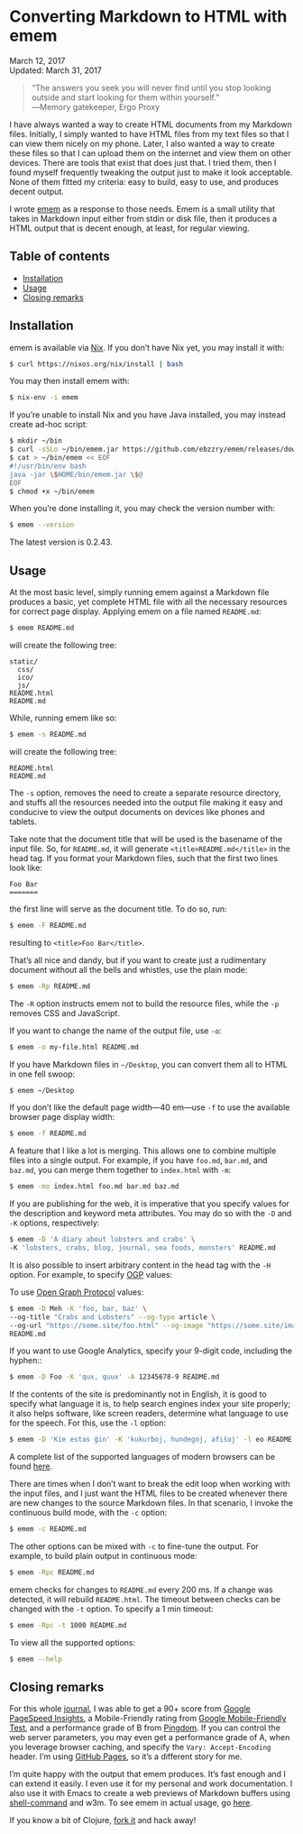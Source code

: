 Converting Markdown to HTML with emem
=====================================

<div class="center">March 12, 2017</div>
<div class="center">Updated: March 31, 2017</div>

>“The answers you seek you will never find until you stop looking outside and start looking for them
>within yourself.”<br>
>―Memory gatekeeper, Ergo Proxy

I have always wanted a way to create HTML documents from my Markdown files. Initially, I simply
wanted to have HTML files from my text files so that I can view them nicely on my phone. Later, I
also wanted a way to create these files so that I can upload them on the internet and view them on
other devices. There are tools that exist that does just that. I tried them, then I found myself
frequently tweaking the output just to make it look acceptable. None of them fitted my criteria:
easy to build, easy to use, and produces decent output.

I wrote [emem](https://github.com/ebzzry/emem) as a response to those needs. Emem is a small utility
that takes in Markdown input either from stdin or disk file, then it produces a HTML output that is
decent enough, at least, for regular viewing.


Table of contents
-----------------

- [Installation](#installation)
- [Usage](#usage)
- [Closing remarks](#closing)


<a name="installation"></a> Installation
----------------------------------------

emem is available via [Nix](https://nixos.org/nix/). If you don’t have Nix yet, you may install it
with:

```bash
$ curl https://nixos.org/nix/install | bash
```

You may then install emem with:

```bash
$ nix-env -i emem
```

If you’re unable to install Nix and you have Java installed, you may instead create ad-hoc script:

```bash
$ mkdir ~/bin
$ curl -sSLo ~/bin/emem.jar https://github.com/ebzzry/emem/releases/download/v0.2.48/emem.jar
$ cat > ~/bin/emem << EOF
#!/usr/bin/env bash
java -jar \$HOME/bin/emem.jar \$@
EOF
$ chmod +x ~/bin/emem
```

When you’re done installing it, you may check the version number with:

```bash
$ emem --version
```

The latest version is 0.2.43.


<a name="usage"></a> Usage
--------------------------

At the most basic level, simply running emem against a Markdown file produces a basic, yet complete
HTML file with all the necessary resources for correct page display. Applying emem on a file named
`README.md`:

```bash
$ emem README.md
```

will create the following tree:

```
static/
  css/
  ico/
  js/
README.html
README.md
```

While, running emem like so:

```bash
$ emem -s README.md
```

will create the following tree:

```
README.html
README.md
```

The `-s` option, removes the need to create a separate resource directory, and
stuffs all the resources needed into the output file making it easy and conducive to view the output
documents on devices like phones and tablets.

Take note that the document title that will be used is the basename of the input file. So, for
`README.md`, it will generate `<title>README.md</title>` in the head tag. If you format your Markdown
files, such that the first two lines look like:

```
Foo Bar
=======
```

the first line will serve as the document title. To do so, run:

```bash
$ emem -F README.md
```

resulting to `<title>Foo Bar</title>`.

That’s all nice and dandy, but if you want to create just a rudimentary document without all the
bells and whistles, use the plain mode:

```bash
$ emem -Rp README.md
```

The `-R` option instructs emem not to build the resource files, while the `-p` removes CSS and
JavaScript.

If you want to change the name of the output file, use `-o`:

```bash
$ emem -o my-file.html README.md
```

If you have Markdown files in `~/Desktop`, you can convert them all to HTML in one fell swoop:

```bash
$ emem ~/Desktop
```

If you don’t like the default page width—40 em—use `-f` to use the available browser
page display width:

```bash
$ emem -f README.md
```

A feature that I like a lot is merging. This allows one to combine multiple files into a
single output. For example, if you have `foo.md`, `bar.md`, and `baz.md`, you can merge them
together to `index.html` with `-m`:

```bash
$ emem -mo index.html foo.md bar.md baz.md
```

If you are publishing for the web, it is imperative that you specify values for the description and
keyword meta attributes. You may do so with the `-D` and `-K` options,
respectively:

```bash
$ emem -D 'A diary about lobsters and crabs' \
-K 'lobsters, crabs, blog, journal, sea foods, monsters' README.md
```

It is also possible to insert arbitrary content in the head tag with the `-H` option. For example,
to specify [OGP](http://ogp.me/) values:

To use [Open Graph Protocol](http://ogp.me/) values:

```bash
$ emem -D Meh -K 'foo, bar, baz' \
--og-title "Crabs and Lobsters" --og-type article \
--og-url "https://some.site/foo.html" --og-image "https://some.site/image.png" \
README.md
```

If you want to use Google Analytics, specify your 9-digit code, including the hyphen::

```bash
$ emem -D Foo -K 'qux, quux' -A 12345678-9 README.md
```

If the contents of the site is predominantly not in English, it is good to specify what language it
is, to help search engines index your site properly; it also helps software, like screen readers,
determine what language to use for the speech. For this, use the `-l` option:

```bash
$ emem -D 'Kie estas ĝin' -K 'kukurboj, hundegoj, afiŝoj' -l eo README.md
```

A complete list of the supported languages of modern browsers can be
found [here](https://www.w3schools.com/tags/ref_language_codes.asp).

There are times when I don’t want to break the edit loop when working with the input files, and I
just want the HTML files to be created whenever there are new changes to the source Markdown
files. In that scenario, I invoke the continuous build mode, with the `-c` option:

```bash
$ emem -c README.md
```

The other options can be mixed with `-c` to fine-tune the output. For example, to build plain output
in continuous mode:

```bash
$ emem -Rpc README.md
```

emem checks for changes to `README.md` every 200 ms. If a change was detected, it will rebuild
`README.html`. The timeout between checks can be changed with the `-t` option. To specify
a 1 min timeout:

```bash
$ emem -Rpc -t 1000 README.md
```

To view all the supported options:

```bash
$ emem --help
```


<a name="closing"></a> Closing remarks
--------------------------------------

For this whole [journal](https://ebzzry.io), I was able to get a 90+ score
from [Google PageSpeed Insights](https://developers.google.com/speed/pagespeed/insights/), a
Mobile-Friendly rating
from [Google Mobile-Friendly Test](https://search.google.com/search-console/mobile-friendly), and a
performance grade of B from [Pingdom](https://tools.pingdom.com/). If you can control the web server
parameters, you may even get a performance grade of A, when you leverage browser caching, and
specify the `Vary: Accept-Encoding` header. I’m using [GitHub Pages](https://pages.github.com), so
it’s a different story for me.

I’m quite happy with the output that emem produces. It’s fast enough and I can extend it easily. I
even use it for my personal and work documentation. I also use it with Emacs to create a web
previews of Markdown buffers using [shell-command](https://www.gnu.org/software/emacs/manual/html_node/elisp/Synchronous-Processes.html) and w3m. To see emem in actual usage, go [here](https://github.com/ebzzry/ebzzry.github.io/blob/master/Makefile).


If you know a bit of Clojure, [fork it](https://github.com/ebzzry/emem/) and hack away!
